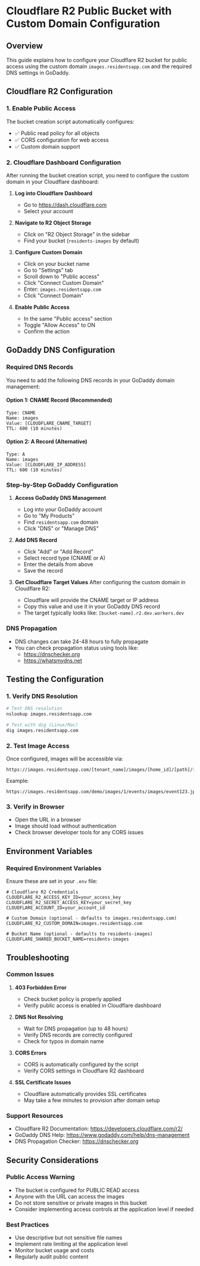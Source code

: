 # Cloudflare R2 Public Bucket with Custom Domain Configuration

## Overview
This guide explains how to configure your Cloudflare R2 bucket for public access using the custom domain `images.residentsapp.com` and the required DNS settings in GoDaddy.

## Cloudflare R2 Configuration

### 1. Enable Public Access
The bucket creation script automatically configures:
- ✅ Public read policy for all objects
- ✅ CORS configuration for web access
- ✅ Custom domain support

### 2. Cloudflare Dashboard Configuration
After running the bucket creation script, you need to configure the custom domain in your Cloudflare dashboard:

1. **Log into Cloudflare Dashboard**
   - Go to https://dash.cloudflare.com
   - Select your account

2. **Navigate to R2 Object Storage**
   - Click on "R2 Object Storage" in the sidebar
   - Find your bucket (`residents-images` by default)

3. **Configure Custom Domain**
   - Click on your bucket name
   - Go to "Settings" tab
   - Scroll down to "Public access"
   - Click "Connect Custom Domain"
   - Enter: `images.residentsapp.com`
   - Click "Connect Domain"

4. **Enable Public Access**
   - In the same "Public access" section
   - Toggle "Allow Access" to ON
   - Confirm the action

## GoDaddy DNS Configuration

### Required DNS Records
You need to add the following DNS records in your GoDaddy domain management:

#### Option 1: CNAME Record (Recommended)
```
Type: CNAME
Name: images
Value: [CLOUDFLARE_CNAME_TARGET]
TTL: 600 (10 minutes)
```

#### Option 2: A Record (Alternative)
```
Type: A
Name: images
Value: [CLOUDFLARE_IP_ADDRESS]
TTL: 600 (10 minutes)
```

### Step-by-Step GoDaddy Configuration

1. **Access GoDaddy DNS Management**
   - Log into your GoDaddy account
   - Go to "My Products"
   - Find `residentsapp.com` domain
   - Click "DNS" or "Manage DNS"

2. **Add DNS Record**
   - Click "Add" or "Add Record"
   - Select record type (CNAME or A)
   - Enter the details from above
   - Save the record

3. **Get Cloudflare Target Values**
   After configuring the custom domain in Cloudflare R2:
   - Cloudflare will provide the CNAME target or IP address
   - Copy this value and use it in your GoDaddy DNS record
   - The target typically looks like: `[bucket-name].r2.dev.workers.dev`

### DNS Propagation
- DNS changes can take 24-48 hours to fully propagate
- You can check propagation status using tools like:
  - https://dnschecker.org
  - https://whatsmydns.net

## Testing the Configuration

### 1. Verify DNS Resolution
```bash
# Test DNS resolution
nslookup images.residentsapp.com

# Test with dig (Linux/Mac)
dig images.residentsapp.com
```

### 2. Test Image Access
Once configured, images will be accessible via:
```
https://images.residentsapp.com/[tenant_name]/images/[home_id]/[path]/[filename]
```

Example:
```
https://images.residentsapp.com/demo/images/1/events/images/event123.jpg
```

### 3. Verify in Browser
- Open the URL in a browser
- Image should load without authentication
- Check browser developer tools for any CORS issues

## Environment Variables

### Required Environment Variables
Ensure these are set in your `.env` file:

```env
# Cloudflare R2 Credentials
CLOUDFLARE_R2_ACCESS_KEY_ID=your_access_key
CLOUDFLARE_R2_SECRET_ACCESS_KEY=your_secret_key
CLOUDFLARE_ACCOUNT_ID=your_account_id

# Custom Domain (optional - defaults to images.residentsapp.com)
CLOUDFLARE_R2_CUSTOM_DOMAIN=images.residentsapp.com

# Bucket Name (optional - defaults to residents-images)
CLOUDFLARE_SHARED_BUCKET_NAME=residents-images
```

## Troubleshooting

### Common Issues

1. **403 Forbidden Error**
   - Check bucket policy is properly applied
   - Verify public access is enabled in Cloudflare dashboard

2. **DNS Not Resolving**
   - Wait for DNS propagation (up to 48 hours)
   - Verify DNS records are correctly configured
   - Check for typos in domain name

3. **CORS Errors**
   - CORS is automatically configured by the script
   - Verify CORS settings in Cloudflare R2 dashboard

4. **SSL Certificate Issues**
   - Cloudflare automatically provides SSL certificates
   - May take a few minutes to provision after domain setup

### Support Resources
- Cloudflare R2 Documentation: https://developers.cloudflare.com/r2/
- GoDaddy DNS Help: https://www.godaddy.com/help/dns-management
- DNS Propagation Checker: https://dnschecker.org

## Security Considerations

### Public Access Warning
- The bucket is configured for PUBLIC READ access
- Anyone with the URL can access the images
- Do not store sensitive or private images in this bucket
- Consider implementing access controls at the application level if needed

### Best Practices
- Use descriptive but not sensitive file names
- Implement rate limiting at the application level
- Monitor bucket usage and costs
- Regularly audit public content